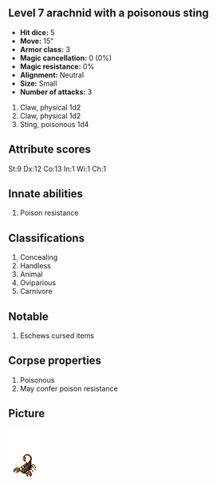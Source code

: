 ## Level 7 arachnid with a poisonous sting

- **Hit dice:** 5
- **Move:** 15"
- **Armor class:** 3
- **Magic cancellation:** 0 (0%)
- **Magic resistance:** 0%
- **Alignment:** Neutral
- **Size:** Small
- **Number of attacks:** 3
1. Claw, physical 1d2
2. Claw, physical 1d2
3. Sting, poisonous 1d4

## Attribute scores

St:9 Dx:12 Co:13 In:1 Wi:1 Ch:1

## Innate abilities

1. Poison resistance

## Classifications

1. Concealing
2. Handless
3. Animal
4. Oviparious
5. Carnivore

## Notable

1. Eschews cursed items

## Corpse properties

1. Poisonous
2. May confer poison resistance

## Picture

![Scorpion](https://github.com/hyvanmielenpelit/GnollHackTileSet/blob/main/Monsters/scorpion/scorpion.png?raw=true)
